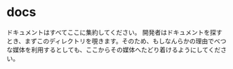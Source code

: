 # docs
ドキュメントはすべてここに集約してください。
開発者はドキュメントを探すとき、まずこのディレクトリを覗きます。そのため、もしなんらかの理由でべつな媒体を利用するとしても、ここからその媒体へたどり着けるようにしてください。

